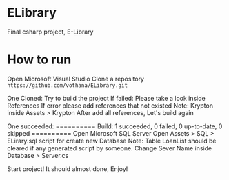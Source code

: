 # ELibrary
Final csharp project, E-Library

# How to run
Open Microsoft Visual Studio
Clone a repository
`https://github.com/vothana/ELibrary.git`

One Cloned: Try to build the project
If failed: Please take a look inside References
If error please add references that not existed
Note: Krypton inside Assets > Krypton
After add all references, Let's build again

One succeeded: 
========== Build: 1 succeeded, 0 failed, 0 up-to-date, 0 skipped ==========
Open Microsoft SQL Server
Open Assets > SQL > ELirary.sql script for create new Database
Note: Table LoanList should be cleared if any generated script by someone.
Change Sever Name inside Database > Server.cs

Start project! It should almost done, Enjoy!
